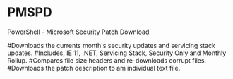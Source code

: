 # PMSPD
PowerShell - Microsoft Security Patch Download 

#Downloads the currents month's security updates and servicing stack updates. 
#Includes, IE 11, .NET, Servicing Stack, Security Only and Monthly Rollup.
#Compares file size headers and re-downloads corrupt files.
#Downloads the patch description to am individual text file.
